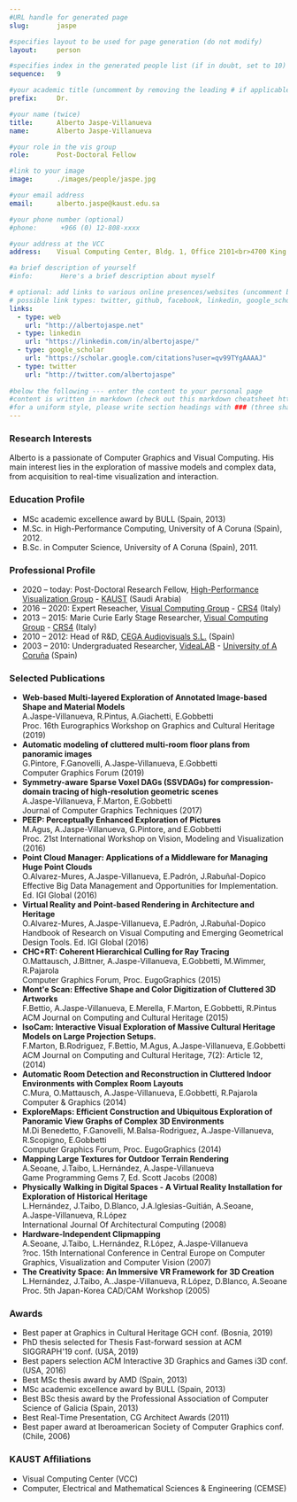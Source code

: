 ```yaml
---
#URL handle for generated page
slug:       jaspe

#specifies layout to be used for page generation (do not modify)
layout: 	person

#specifies index in the generated people list (if in doubt, set to 10)
sequence:	9

#your academic title (uncomment by removing the leading # if applicable)
prefix:     Dr.

#your name (twice)
title:		Alberto Jaspe-Villanueva
name:       Alberto Jaspe-Villanueva

#your role in the vis group
role:       Post-Doctoral Fellow

#link to your image
image:      ./images/people/jaspe.jpg

#your email address
email:      alberto.jaspe@kaust.edu.sa

#your phone number (optional)
#phone:      +966 (0) 12-808-xxxx

#your address at the VCC
address:    Visual Computing Center, Bldg. 1, Office 2101<br>4700 King Abdullah University of Science and Technology<br>Thuwal 23955-6900, Saudi Arabia

#a brief description of yourself
#info:       Here's a brief description about myself

# optional: add links to various online presences/websites (uncomment by removing the leading # if applicable)
# possible link types: twitter, github, facebook, linkedin, google_scholar, google_plus, instagram, skype, youtube, vimeo, flickr, web (use the latter for all other link types)
links:
  - type: web
    url: "http://albertojaspe.net"
  - type: linkedin
    url: "https://linkedin.com/in/albertojaspe/"
  - type: google_scholar
    url: "https://scholar.google.com/citations?user=qv99TYgAAAAJ"
  - type: twitter
    url: "http://twitter.com/albertojaspe"
  
#below the following --- enter the content to your personal page
#content is written in markdown (check out this markdown cheatsheet https://github.com/adam-p/markdown-here/wiki/Markdown-Cheatsheet)
#for a uniform style, please write section headings with ### (three sharps)
---
```

### Research Interests
Alberto is a passionate of Computer Graphics and Visual Computing. His main interest lies in the exploration of massive models and complex data, from acquisition to real-time visualization and interaction.

### Education Profile
* MSc academic excellence award by BULL (Spain, 2013)
* M.Sc. in High-Performance Computing, University of A Coruna (Spain), 2012.
* B.Sc. in Computer Science, University of A Coruna (Spain), 2011.

### Professional Profile
* 2020 – today: Post-Doctoral Research Fellow, [High-Performance Visualization Group](http://vccvisualization.org) - [KAUST](http://kaust.edu.sa) (Saudi Arabia)
* 2016 – 2020: Expert Reseacher, [Visual Computing Group](http://vic.crs4.it) - [CRS4](http://www.crs4.it) (Italy)
* 2013 – 2015: Marie Curie Early Stage Researcher, [Visual Computing Group](http://vic.crs4.it) - [CRS4](http://www.crs4.it) (Italy)
* 2010 – 2012: Head of R&D, [CEGA Audiovisuals S.L.](http://cega.es) (Spain)
* 2003 – 2010: Undergraduated Researcher, [VideaLAB](http://videalab.udc.es) - [University of A Coruña](http://udc.es/en) (Spain)

### Selected Publications
- **Web-based Multi-layered Exploration of Annotated Image-based Shape and Material Models**  
A.Jaspe-Villanueva, R.Pintus, A.Giachetti, E.Gobbetti  
Proc. 16th Eurographics Workshop on Graphics and Cultural Heritage (2019)
- **Automatic modeling of cluttered multi-room floor plans from panoramic images**  
G.Pintore, F.Ganovelli, A.Jaspe-Villanueva, E.Gobbetti  
Computer Graphics Forum (2019)
- **Symmetry-aware Sparse Voxel DAGs (SSVDAGs) for compression-domain tracing of high-resolution geometric scenes**  
A.Jaspe-Villanueva, F.Marton, E.Gobbetti  
Journal of Computer Graphics Techniques (2017)
- **PEEP: Perceptually Enhanced Exploration of Pictures**  
M.Agus, A.Jaspe-Villanueva, G.Pintore, and E.Gobbetti  
Proc. 21st International Workshop on Vision, Modeling and Visualization (2016)
- **Point Cloud Manager: Applications of a Middleware for Managing Huge Point Clouds**  
O.Alvarez-Mures, A.Jaspe-Villanueva, E.Padrón, J.Rabuñal-Dopico  
Effective Big Data Management and Opportunities for Implementation. Ed. IGI Global (2016)
- **Virtual Reality and Point-based Rendering in Architecture and Heritage**  
O.Alvarez-Mures, A.Jaspe-Villanueva, E.Padrón, J.Rabuñal-Dopico  
Handbook of Research on Visual Computing and Emerging Geometrical Design Tools. Ed. IGI Global (2016)
- **CHC+RT: Coherent Hierarchical Culling for Ray Tracing**  
O.Mattausch, J.Bittner, A.Jaspe-Villanueva, E.Gobbetti, M.Wimmer, R.Pajarola  
Computer Graphics Forum, Proc. EugoGraphics (2015)
- **Mont'e Scan: Effective Shape and Color Digitization of Cluttered 3D Artworks**  
F.Bettio, A.Jaspe-Villanueva, E.Merella, F.Marton, E.Gobbetti, R.Pintus  
ACM Journal on Computing and Cultural Heritage (2015)
- **IsoCam: Interactive Visual Exploration of Massive Cultural Heritage Models on Large Projection Setups.**  
F.Marton, B.Rodriguez, F.Bettio, M.Agus, A.Jaspe-Villanueva, E.Gobbetti  
ACM Journal on Computing and Cultural Heritage, 7(2): Article 12, (2014)
- **Automatic Room Detection and Reconstruction in Cluttered Indoor Environments with Complex Room Layouts**  
C.Mura, O.Mattausch, A.Jaspe-Villanueva, E.Gobbetti, R.Pajarola  
Computer & Graphics (2014)
- **ExploreMaps: Efficient Construction and Ubiquitous Exploration of Panoramic View Graphs of Complex 3D Environments**  
M.Di Benedetto, F.Ganovelli, M.Balsa-Rodriguez, A.Jaspe-Villanueva, R.Scopigno, E.Gobbetti  
Computer Graphics Forum, Proc. EugoGraphics (2014)
- **Mapping Large Textures for Outdoor Terrain Rendering**  
A.Seoane, J.Taibo, L.Hernández, A.Jaspe-Villanueva  
Game Programming Gems 7, Ed. Scott Jacobs (2008)
- **Physically Walking in Digital Spaces - A Virtual Reality Installation for Exploration of Historical Heritage**  
L.Hernández, J.Taibo, D.Blanco, J.A.Iglesias-Guitián, A.Seoane, A.Jaspe-Villanueva, R.López  
International Journal Of Architectural Computing (2008)
- **Hardware-Independent Clipmapping**  
A.Seoane, J.Taibo, L.Hernández, R.López, A.Jaspe-Villanueva  
?roc. 15th International Conference in Central Europe on Computer Graphics, Visualization and Computer Vision (2007)
- **The Creativity Space: An Immersive VR Framework for 3D Creation**  
L.Hernández, J.Taibo, A..Jaspe-Villanueva, R.López, D.Blanco, A.Seoane  
Proc. 5th Japan-Korea CAD/CAM Workshop (2005)


### Awards
* Best paper at Graphics in Cultural Heritage GCH conf. (Bosnia, 2019)
* PhD thesis selected for Thesis Fast-forward session at ACM SIGGRAPH'19 conf. (USA, 2019)
* Best papers selection ACM Interactive 3D Graphics and Games i3D conf. (USA, 2016)
* Best MSc thesis award by AMD (Spain, 2013)
* MSc academic excellence award by BULL (Spain, 2013)
* Best BSc thesis award by the Professional Association of Computer Science of Galicia (Spain, 2013)
* Best Real-Time Presentation, CG Architect Awards (2011)
* Best paper award at Iberoamerican Society of Computer Graphics conf. (Chile, 2006)

### KAUST Affiliations
- ​Visual Computing Center (VCC)
- Computer, Electrical and Mathematical Sciences & Engineering (CEMSE)
